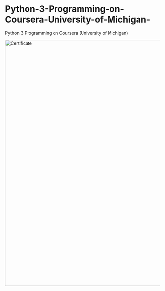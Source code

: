 # Python-3-Programming-on-Coursera-University-of-Michigan-
Python 3 Programming on Coursera (University of Michigan)

<div>
<img src="https://drive.google.com/file/d/1dI4x3YBZIIZCHNhorytHSvrV4faORTmb/view?usp=drive_link" alt="Certificate" width="800"/>
</div>

